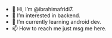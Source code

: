- 👋 Hi, I’m @ibrahimafridi7.
- 👀 I’m interested in backend.
- 🌱 I’m currently learning android dev.
- 📫 How to reach me just msg me here.

<!---
ibrahimafridi7/ibrahimafridi7 is a ✨ special ✨ repository because its `README.md` (this file) appears on your GitHub profile.
You can click the Preview link to take a look at your changes.
--->
